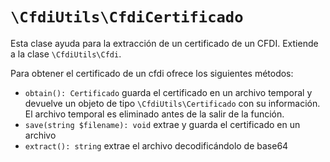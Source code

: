 # `\CfdiUtils\CfdiCertificado`

Esta clase ayuda para la extracción de un certificado de un CFDI. Extiende a la clase `\CfdiUtils\Cfdi`. 

Para obtener el certificado de un cfdi ofrece los siguientes métodos:

- `obtain(): Certificado` guarda el certificado en un archivo temporal y devuelve un objeto de tipo `\CfdiUtils\Certificado`
  con su información. El archivo temporal es eliminado antes de la salir de la función.
- `save(string $filename): void` extrae y guarda el certificado en un archivo
- `extract(): string` extrae el archivo decodificándolo de base64
